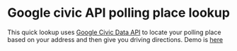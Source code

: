 # Google civic API polling place lookup

This quick lookup uses [Google Civic Data API](https://developers.google.com/civic-information/) to locate your polling place based on your address and then give you driving directions. Demo is [here](http://projects.chrislkeller.com/demos/civic-api-polling-places/)